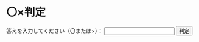 

<!DOCTYPE html>
<html>
<head>
  <title>〇×判定</title>
  <script>
    function checkAnswer() {
      var answer = document.getElementById("answer").value;
      
      if (answer === "〇") {
        document.getElementById("result").textContent = "正解です！";
      } else {
        document.getElementById("result").textContent = "不正解です！";
      }
    }
  </script>
</head>
<body>
  <h1>〇×判定</h1>
  <label for="answer">答えを入力してください（〇または×）：</label>
  <input type="text" id="answer" />
  <button onclick="checkAnswer()">判定</button>
  <p id="result"></p>
</body>
</html>
